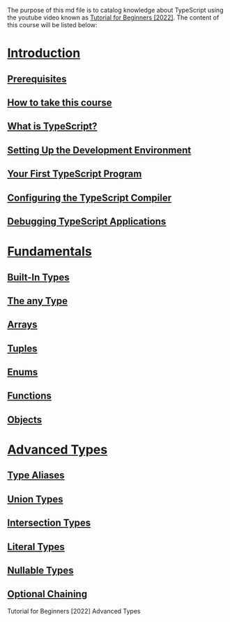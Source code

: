 The purpose of this md file is to catalog knowledge about TypeScript using the youtube video known as [Tutorial for Beginners [2022]](https://youtu.be/d56mG7DezGs). The content of this course will be listed below:  

# [Introduction](https://youtu.be/d56mG7DezGs?t=1)

## [Prerequisites](https://youtu.be/d56mG7DezGs?t=52)
## [How to take this course](https://youtu.be/d56mG7DezGs?t=91)
## [What is TypeScript?](https://youtu.be/d56mG7DezGs?t=193)
## [Setting Up the Development Environment](https://youtu.be/d56mG7DezGs?t=459)
## [Your First TypeScript Program](https://youtu.be/d56mG7DezGs?t=572)
## [Configuring the TypeScript Compiler](https://youtu.be/d56mG7DezGs?t=801)
## [Debugging TypeScript Applications](https://youtu.be/d56mG7DezGs?t=1046)

# [Fundamentals](https://youtu.be/d56mG7DezGs?t=1379)

## [Built-In Types](https://youtu.be/d56mG7DezGs?t=1404)
## [The any Type](https://youtu.be/d56mG7DezGs?t=1523)
## [Arrays](https://youtu.be/d56mG7DezGs?t=1689)
## [Tuples](https://youtu.be/d56mG7DezGs?t=1827)
## [Enums](https://youtu.be/d56mG7DezGs?t=1990)
## [Functions](https://youtu.be/d56mG7DezGs?t=2193)
## [Objects](https://youtu.be/d56mG7DezGs?t=2604s)

# [Advanced Types](https://youtu.be/d56mG7DezGs?t=2879)
## [Type Aliases](https://youtu.be/d56mG7DezGs?t=2908)
## [Union Types](https://youtu.be/d56mG7DezGs?t=3006) 
## [Intersection Types](https://youtu.be/d56mG7DezGs?t=3163)
## [Literal Types](https://youtu.be/d56mG7DezGs?t=3286)
## [Nullable Types](https://youtu.be/d56mG7DezGs?t=3391)
## [Optional Chaining](https://youtu.be/d56mG7DezGs?t=3548)

Tutorial for Beginners [2022]
    Advanced Types
